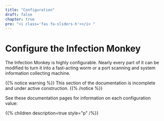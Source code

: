```yaml
---
title: "Configuration"
draft: false
chapter: true
pre: "<i class='fas fa-sliders-h'></i> "
---
```


# Configure the Infection Monkey

The Infection Monkey is highly configurable. Nearly every part of it can be modified to turn it into a fast-acting worm or a port scanning and system information collecting machine.

{{% notice warning %}}
This section of the documentation is incomplete and under active construction.
{{% /notice %}}

See these documentation pages for information on each configuration value:

{{% children description=true style="p" /%}}
